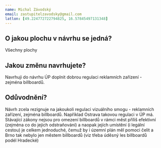 ```yaml
---
name: Michal Závodský
email: zastupitelzavodsky@gmail.com
latlon: [49.224772722794825, 16.57845497131348]
---
```


## O jakou plochu v návrhu se jedná?

Všechny plochy

## Jakou změnu navrhujete?

Navrhuji do návrhu ÚP doplnit dobrou regulaci reklamních zařízení - zejména billboardů.


## Odůvodnění?

Návrh zcela rezignuje na jakoukoli regulaci vizuálního smogu - reklamních zařízení, zejména billboardů. Například Ostrava takovou regulaci v ÚP má.
Stávající zákony nejsou pro omezení billboardů v rámci měst příliš efektivní (zejména co do jejich odstraňování) a naopak jejích umístění (i legální cestou) je celkem jednoduché, čemuž by i územní plán měl pomoci čelit a Brno tak nebylo jen městem billboardů (viz třeba úděsný les billboardů podél Hradecké) 

